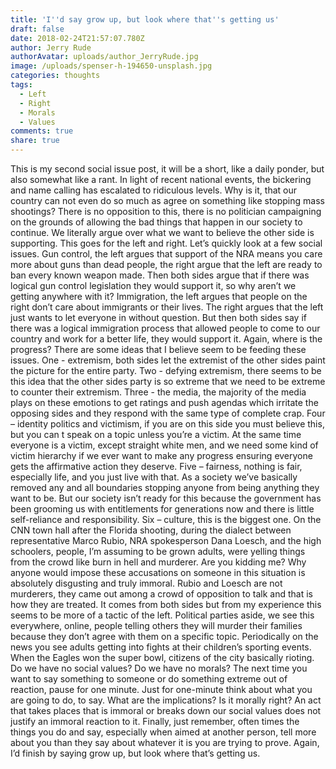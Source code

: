 ```yaml
---
title: 'I''d say grow up, but look where that''s getting us'
draft: false
date: 2018-02-24T21:57:07.780Z
author: Jerry Rude
authorAvatar: uploads/author_JerryRude.jpg
image: /uploads/spenser-h-194650-unsplash.jpg
categories: thoughts
tags:
  - Left
  - Right
  - Morals
  - Values
comments: true
share: true
---
```

This is my second social issue post, it will be a short, like a daily ponder, but also somewhat like a rant. In light of recent national events, the bickering and name calling has escalated to ridiculous levels. Why is it, that our country can not even do so much as agree on something like stopping mass shootings? There is no opposition to this, there is no politician campaigning on the grounds of allowing the bad things that happen in our society to continue. We literally argue over what we want to believe the other side is supporting. This goes for the left and right. Let’s quickly look at a few social issues. Gun control, the left argues that support of the NRA means you care more about guns than dead people, the right argue that the left are ready to ban every known weapon made. Then both sides argue that if there was logical gun control legislation they would support it, so why aren’t we getting anywhere with it? Immigration, the left argues that people on the right don’t care about immigrants or their lives. The right argues that the left just wants to let everyone in without question. But then both sides say if there was a logical immigration process that allowed people to come to our country and work for a better life, they would support it. Again, where is the progress? There are some ideas that I believe seem to be feeding these issues. One - extremism, both sides let the extremist of the other sides paint the picture for the entire party. Two - defying extremism, there seems to be this idea that the other sides party is so extreme that we need to be extreme to counter their extremism. Three -  the media, the majority of the media plays on these emotions to get ratings and push agendas which irritate the opposing sides and they respond with the same type of complete crap. Four – identity politics and victimism, if you are on this side you must believe this, but you can t speak on a topic unless you’re a victim. At the same time everyone is a victim, except straight white men, and we need some kind of victim hierarchy if we ever want to make any progress ensuring everyone gets the affirmative action they deserve.  Five – fairness, nothing is fair, especially life, and you just live with that. As a society we’ve basically removed any and all boundaries stopping anyone from being anything they want to be. But our society isn’t ready for this because the government has been grooming us with entitlements for generations now and there is little self-reliance and responsibility. Six – culture, this is the biggest one. On the CNN town hall after the Florida shooting, during the dialect between representative Marco Rubio, NRA spokesperson Dana Loesch, and the high schoolers, people, I’m assuming to be grown adults, were yelling things from the crowd like burn in hell and murderer. Are you kidding me? Why anyone would impose these accusations on someone in this situation is absolutely disgusting and truly immoral. Rubio and Loesch are not murderers, they came out among a crowd of opposition to talk and that is how they are treated.  It comes from both sides but from my experience this seems to be more of a tactic of the left. Political parties aside, we see this everywhere, online, people telling others they will murder their families because they don’t agree with them on a specific topic. Periodically on the news you see adults getting into fights at their children’s sporting events.  When the Eagles won the super bowl, citizens of the city basically rioting. Do we have no social values? Do we have no morals? The next time you want to say something to someone or do something extreme out of reaction, pause for one minute. Just for one-minute think about what you are going to do, to say. What are the implications? Is it morally right? An act that takes places that is immoral or breaks down our social values does not justify an immoral reaction to it. Finally, just remember, often times the things you do and say, especially when aimed at another person, tell more about you than they say about whatever it is you are trying to prove. Again, I’d finish by saying grow up, but look where that’s getting us.
